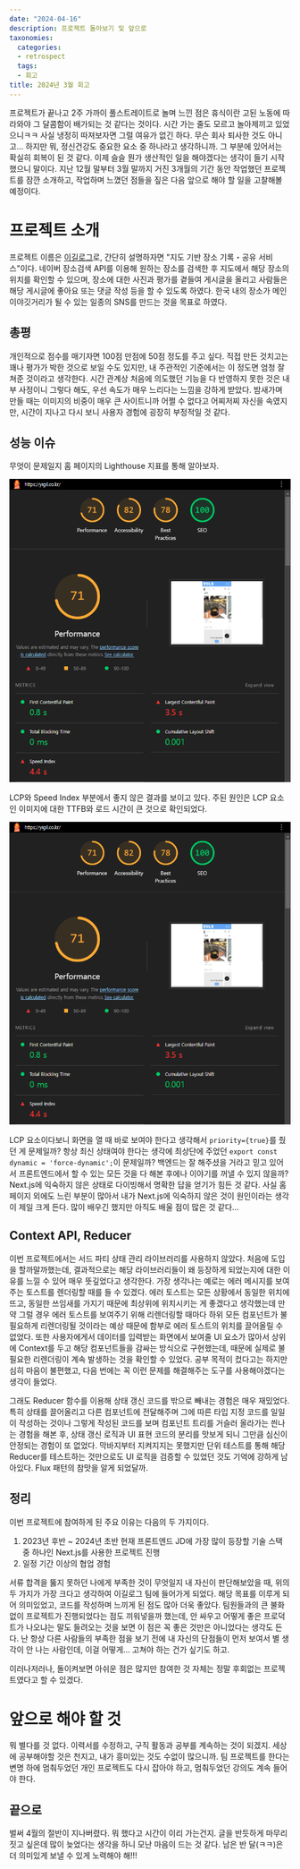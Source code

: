 ```yaml
---
date: "2024-04-16"
description: 프로젝트 돌아보기 및 앞으로
taxonomies:
  categories:
  - retrospect
  tags:
  - 회고
title: 2024년 3월 회고
---
```


프로젝트가 끝나고 2주 가까이 풀스트레이트로 놀며 느낀 점은 휴식이란 고된 노동에 따라와야 그 달콤함이 배가되는 것 같다는 것이다. 시간 가는 줄도 모르고 놀아제끼고 있었으니ㅋㅋ 사실 냉정히 따져보자면 그럴 여유가 없긴 하다. 무슨 회사 퇴사한 것도 아니고... 하지만 뭐, 정신건강도 중요한 요소 중 하나라고 생각하니까. 그 부분에 있어서는 확실히 회복이 된 것 같다. 이제 슬슬 뭔가 생산적인 일을 해야겠다는 생각이 들기 시작했으니 말이다. 지난 12월 말부터 3월 말까지 거진 3개월의 기간 동안 작업했던 프로젝트를 잠깐 소개하고, 작업하며 느꼈던 점들을 짚은 다음 앞으로 해야 할 일을 고찰해볼 예정이다.

<!-- more -->

# 프로젝트 소개

프로젝트 이름은 [이길로그](https://github.com/Kernel360/f1-Yigil)로, 간단히 설명하자면 "지도 기반 장소 기록・공유 서비스"이다. 네이버 장소검색 API를 이용해 원하는 장소를 검색한 후 지도에서 해당 장소의 위치를 확인할 수 있으며, 장소에 대한 사진과 평가를 곁들여 게시글을 올리고 사람들은 해당 게시글에 좋아요 또는 댓글 작성 등을 할 수 있도록 하였다. 한국 내의 장소가 메인 이야깃거리가 될 수 있는 일종의 SNS를 만드는 것을 목표로 하였다.

## 총평

개인적으로 점수를 매기자면 100점 만점에 50점 정도를 주고 싶다. 직접 만든 것치고는 꽤나 평가가 박한 것으로 보일 수도 있지만, 내 주관적인 기준에서는 이 정도면 엄청 잘 쳐준 것이라고 생각한다. 시간 관계상 처음에 의도했던 기능을 다 반영하지 못한 것은 내부 사정이니 그렇다 해도, 우선 속도가 매우 느리다는 느낌을 강하게 받았다. 밤새가며 만들 때는 이미지의 비중이 매우 큰 사이트니까 어쩔 수 없다고 어찌저찌 자신을 속였지만, 시간이 지나고 다시 보니 사용자 경험에 굉장히 부정적일 것 같다.

## 성능 이슈

무엇이 문제일지 홈 페이지의 Lighthouse 지표를 통해 알아보자.

![이길로그 Lighthouse 측정 결과](yigil_lighthouse.png)

LCP와 Speed Index 부분에서 좋지 않은 결과를 보이고 있다. 주된 원인은 LCP 요소인 이미지에 대한 TTFB와 로드 시간이 큰 것으로 확인되었다.

![이길로그 홈 페이지 LCP 요소 진단](yigil_lighthouse.png)

LCP 요소이다보니 화면을 열 때 바로 보여야 한다고 생각해서 `priority={true}`를 줬던 게 문제일까? 항상 최신 상태여야 한다는 생각에 최상단에 주었던 `export const dynamic = 'force-dynamic';`이 문제일까? 백엔드는 잘 해주셨을 거라고 믿고 있어서 프론트엔드에서 할 수 있는 모든 것을 다 해본 후에나 이야기를 꺼낼 수 있지 않을까? Next.js에 익숙하지 않은 상태로 다이빙해서 명확한 답을 얻기가 힘든 것 같다. 사실 홈 페이지 외에도 느린 부분이 많아서 내가 Next.js에 익숙하지 않은 것이 원인이라는 생각이 제일 크게 든다. 많이 배우긴 했지만 아직도 배울 점이 많은 것 같다...

## Context API, Reducer

이번 프로젝트에서는 서드 파티 상태 관리 라이브러리를 사용하지 않았다. 처음에 도입을 할까말까했는데, 결과적으로는 해당 라이브러리들이 왜 등장하게 되었는지에 대한 이유를 느낄 수 있어 매우 뜻깊었다고 생각한다. 가장 생각나는 예로는 에러 메시지를 보여주는 토스트를 렌더링할 때를 들 수 있겠다. 에러 토스트는 모든 상황에서 동일한 위치에 뜨고, 동일한 쓰임새를 가지기 때문에 최상위에 위치시키는 게 좋겠다고 생각했는데 만약 그럴 경우 에러 토스트를 보여주기 위해 리렌더링할 때마다 하위 모든 컴포넌트가 불필요하게 리렌더링될 것이라는 예상 때문에 함부로 에러 토스트의 위치를 끌어올릴 수 없었다. 또한 사용자에게서 데이터를 입력받는 화면에서 보여줄 UI 요소가 많아서 상위에 Context를 두고 해당 컴포넌트들을 감싸는 방식으로 구현했는데, 때문에 실제로 불필요한 리렌더링이 계속 발생하는 것을 확인할 수 있었다. 공부 목적이 컸다고는 하지만 심히 마음이 불편했고, 다음 번에는 꼭 이런 문제를 해결해주는 도구를 사용해야겠다는 생각이 들었다.

그래도 Reducer 함수를 이용해 상태 갱신 코드를 밖으로 빼내는 경험은 매우 재밌었다. 특히 상태를 끌어올리고 다른 컴포넌트에 전달해주며 그에 따른 타입 지정 코드를 일일이 작성하는 것이나 그렇게 작성된 코드를 보며 컴포넌트 트리를 거슬러 올라가는 씐나는 경험을 해본 후, 상태 갱신 로직과 UI 표현 코드의 분리를 맛보게 되니 그만큼 심신이 안정되는 경험이 또 없었다. 막바지부터 지켜지지는 못했지만 단위 테스트를 통해 해당 Reducer를 테스트하는 것만으로도 UI 로직을 검증할 수 있었던 것도 기억에 강하게 남아있다. Flux 패턴의 참맛을 알게 되었달까.

## 정리

이번 프로젝트에 참여하게 된 주요 이유는 다음의 두 가지이다.

1. 2023년 후반 ~ 2024년 초반 현재 프론트엔드 JD에 가장 많이 등장할 기술 스택 중 하나인 Next.js를 사용한 프로젝트 진행
2. 일정 기간 이상의 협업 경험

서류 합격을 뚫지 못하던 나에게 부족한 것이 무엇일지 내 자신이 판단해보았을 때, 위의 두 가지가 가장 크다고 생각하여 이길로그 팀에 들어가게 되었다. 해당 목표를 이루게 되어 의미있었고, 코드를 작성하며 느끼게 된 점도 많아 더욱 좋았다. 팀원들과의 큰 불화 없이 프로젝트가 진행되었다는 점도 끼워넣을까 했는데, 안 싸우고 어떻게 좋은 프로덕트가 나오냐는 말도 들려오는 것을 보면 이 점은 꼭 좋은 것만은 아니었다는 생각도 든다. 난 항상 다른 사람들의 부족한 점을 보기 전에 내 자신의 단점들이 먼저 보여서 별 생각이 안 나는 사람인데, 이걸 어떻게... 고쳐야 하는 건가 싶기도 하고.

이러나저러나, 돌이켜보면 아쉬운 점은 많지만 참여한 것 자체는 정말 후회없는 프로젝트였다고 할 수 있겠다.

# 앞으로 해야 할 것

뭐 별다를 것 없다. 이력서를 수정하고, 구직 활동과 공부를 계속하는 것이 되겠지. 세상에 공부해야할 것은 천지고, 내가 흥미있는 것도 수없이 많으니까. 팀 프로젝트를 한다는 변명 하에 멈춰두었던 개인 프로젝트도 다시 잡아야 하고, 멈춰두었던 강의도 계속 들어야 한다.

## 끝으로

벌써 4월의 절반이 지나버렸다. 뭐 했다고 시간이 이리 가는건지. 글을 반듯하게 마무리짓고 싶은데 많이 늦었다는 생각을 하니 모난 마음이 드는 것 같다. 남은 반 달(ㅋㅋ)은 더 의미있게 보낼 수 있게 노력해야 해!!!
